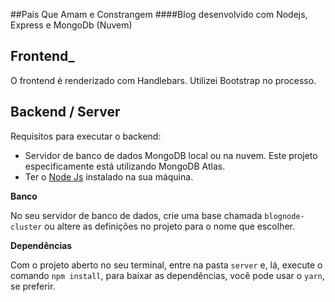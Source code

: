 ##Pais Que Amam e Constrangem
####Blog desenvolvido com Nodejs, Express e MongoDb (Nuvem)

## Frontend_

O frontend é renderizado com Handlebars. Utilizei Bootstrap no processo.

## Backend / Server

Requisitos para executar o backend:

- Servidor de banco de dados MongoDB local ou na nuvem. Este projeto especificamente está utilizando MongoDB Atlas.
- Ter o [Node Js](https://nodejs.org/en/) instalado na sua máquina.

**Banco**

No seu servidor de banco de dados, crie uma base chamada `blognode-cluster` ou altere as definições no projeto para o nome que escolher.

**Dependências**

Com o projeto aberto no seu terminal, entre na pasta `server` e, lá, execute o comando `npm install`, para baixar as dependências, você pode usar o `yarn`, se preferir.
